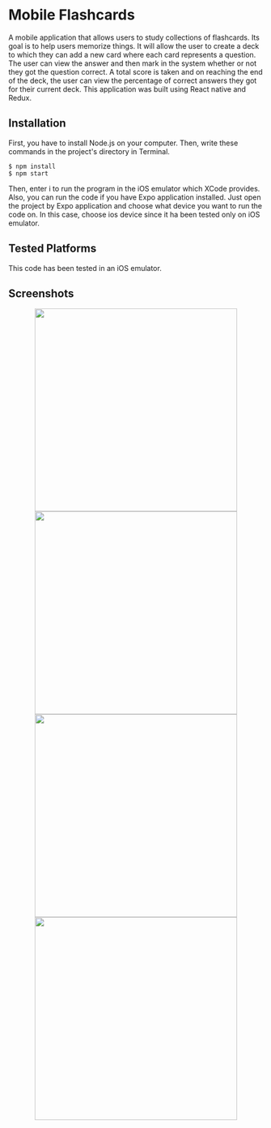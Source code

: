 # Mobile Flashcards
A mobile application that allows users to study collections of flashcards.
Its goal is to help users memorize things. It will allow the user to create a deck to which they can add a new card where each card represents a question. The user can view the answer and then mark in the system whether or not they got the question correct. A total score is taken and on reaching the end of the deck, the user can view the percentage of correct answers they got for their current deck.
This application was built using React native and Redux.

## Installation
First, you have to install Node.js on your computer. Then, write these commands in the project's directory in Terminal.
```
$ npm install
$ npm start
```
Then, enter i to run the program in the iOS emulator which XCode provides.
Also, you can run the code if you have Expo application installed. Just open the project by Expo application and choose what device you want to run the code on. In this case, choose ios device since it ha been tested only on iOS emulator.


## Tested Platforms
This code has been tested in an iOS emulator.

## Screenshots
<div align="center">
    <img src="https://github.com/Ariavm95/FlashCard-Udacity/blob/master/Screenshots/Question.png" width="400px"</img> 
    <img src="https://github.com/Ariavm95/FlashCard-Udacity/blob/master/Screenshots/Answer.png" width="400px"</img> 
    <img src="https://github.com/Ariavm95/FlashCard-Udacity/blob/master/Screenshots/DeckList.png" width="400px"</img> 
    <img src="https://github.com/Ariavm95/FlashCard-Udacity/blob/master/Screenshots/DeckHome.png" width="400px"</img> 
</div>